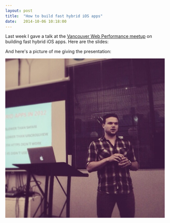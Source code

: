 ```yaml
---
layout: post
title:  "How to build fast hybrid iOS apps"
date:   2014-10-06 10:18:00
---
```


Last week I gave a talk at the [Vancouver Web Performance meetup](http://www.meetup.com/Vancouver-Web-Performance/events/206244922/) on building fast hybrid iOS apps. Here are the slides:

<p>
<script async class="speakerdeck-embed" data-id="8bc7ed302a5d01328ca832fecbd8e6ce" data-ratio="1.33333333333333" src="//speakerdeck.com/assets/embed.js"></script>
</p>

<!--more-->

And here's a picture of me giving the presentation:

![Fast hybrid iOS apps presentation](/assets/images/articles/fast-hybrid-apps.jpg)

